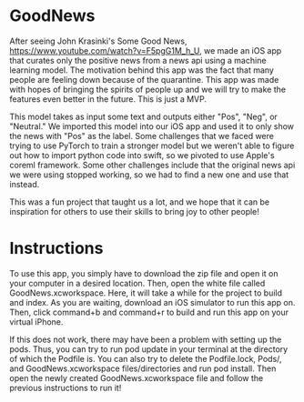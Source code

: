 # GoodNews

After seeing John Krasinki's Some Good News, https://www.youtube.com/watch?v=F5pgG1M_h_U, we made an iOS app that curates only the positive news from a news api using a machine learning model. The motivation behind this app was the fact that many people are feeling down because of the quarantine. This app was made with hopes of bringing the spirits of people up and we will try to make the features even better in the future. This is just a MVP.

This model takes as input some text and outputs either "Pos", "Neg", or "Neutral." We imported this model into our iOS app and used it to only show the news with "Pos" as the label. Some challenges that we faced were trying to use PyTorch to train a stronger model but we weren't able to figure out how to import python code into swift, so we pivoted to use Apple's coreml framework. Some other challenges include that the original news api we were using stopped working, so we had to find a new one and use that instead.

This was a fun project that taught us a lot, and we hope that it can be inspiration for others to use their skills to bring joy to other people!

# Instructions

To use this app, you simply have to download the zip file and open it on your computer in a desired location. Then, open the white file called GoodNews.xcworkspace. Here, it will take a while for the project to build and index. As you are waiting, download an iOS simulator to run this app on. Then, click command+b and command+r to build and run this app on your virtual iPhone.

If this does not work, there may have been a problem with setting up the pods. Thus, you can try to run pod update in your terminal at the directory of which the Podfile is. You can also try to delete the Podfile.lock, Pods/, and GoodNews.xcworkspace files/directories and run pod install. Then open the newly created GoodNews.xcworkspace file and follow the previous instructions to run it!
